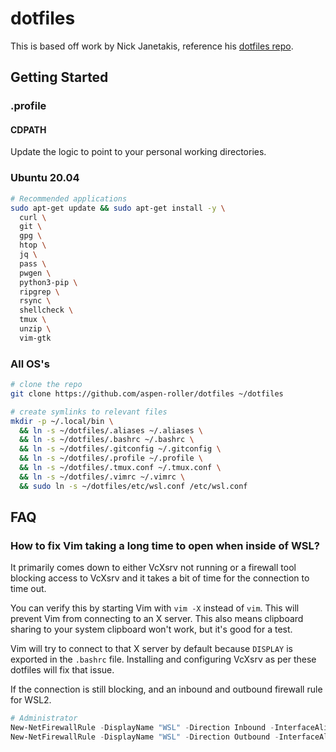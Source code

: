 # dotfiles
This is based off work by Nick Janetakis, reference his [dotfiles repo](https://github.com/nickjj/dotfiles).

## Getting Started

### .profile

#### CDPATH
Update the logic to point to your personal working directories.

### Ubuntu 20.04

```bash
# Recommended applications
sudo apt-get update && sudo apt-get install -y \
  curl \
  git \
  gpg \
  htop \
  jq \
  pass \
  pwgen \
  python3-pip \
  ripgrep \
  rsync \
  shellcheck \
  tmux \
  unzip \
  vim-gtk
```

### All OS's

```bash
# clone the repo
git clone https://github.com/aspen-roller/dotfiles ~/dotfiles

# create symlinks to relevant files
mkdir -p ~/.local/bin \
  && ln -s ~/dotfiles/.aliases ~/.aliases \
  && ln -s ~/dotfiles/.bashrc ~/.bashrc \
  && ln -s ~/dotfiles/.gitconfig ~/.gitconfig \
  && ln -s ~/dotfiles/.profile ~/.profile \
  && ln -s ~/dotfiles/.tmux.conf ~/.tmux.conf \
  && ln -s ~/dotfiles/.vimrc ~/.vimrc \
  && sudo ln -s ~/dotfiles/etc/wsl.conf /etc/wsl.conf
```

## FAQ

### How to fix Vim taking a long time to open when inside of WSL?

It primarily comes down to either VcXsrv not running or a firewall tool
blocking access to VcXsrv and it takes a bit of time for the connection to time
out.

You can verify this by starting Vim with `vim -X` instead of `vim`. This
will prevent Vim from connecting to an X server. This also means clipboard
sharing to your system clipboard won't work, but it's good for a test.

Vim will try to connect to that X server by default because `DISPLAY` is
exported in the `.bashrc` file. Installing and configuring VcXsrv as per these
dotfiles will fix that issue.

If the connection is still blocking, and an inbound and outbound firewall rule
for WSL2.

```powershell
# Administrator
New-NetFirewallRule -DisplayName "WSL" -Direction Inbound -InterfaceAlias "vEthernet (WSL)" -Action Allow
New-NetFirewallRule -DisplayName "WSL" -Direction Outbound -InterfaceAlias "vEthernet (WSL)" -Action Allow
```